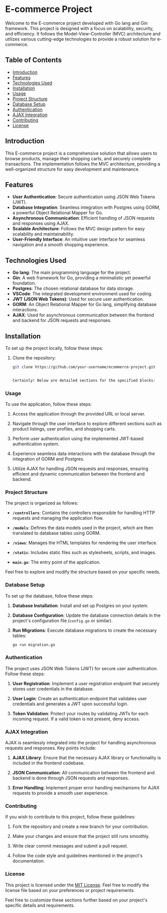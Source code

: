 # E-commerce Project

Welcome to the E-commerce project developed with Go lang and Gin framework. This project is designed with a focus on scalability, security, and efficiency. It follows the Model-View-Controller (MVC) architecture and utilizes various cutting-edge technologies to provide a robust solution for e-commerce.

## Table of Contents

- [Introduction](#introduction)
- [Features](#features)
- [Technologies Used](#technologies-used)
- [Installation](#installation)
- [Usage](#usage)
- [Project Structure](#project-structure)
- [Database Setup](#database-setup)
- [Authentication](#authentication)
- [AJAX Integration](#ajax-integration)
- [Contributing](#contributing)
- [License](#license)

## Introduction

This E-commerce project is a comprehensive solution that allows users to browse products, manage their shopping carts, and securely complete transactions. The implementation follows the MVC architecture, providing a well-organized structure for easy development and maintenance.  

## Features

- **User Authentication**: Secure authentication using JSON Web Tokens (JWT).
- **Database Integration**: Seamless integration with Postgres using GORM, a powerful Object Relational Mapper for Go.
- **Asynchronous Communication**: Efficient handling of JSON requests and responses using AJAX.
- **Scalable Architecture**: Follows the MVC design pattern for easy scalability and maintainability.
- **User-Friendly Interface**: An intuitive user interface for seamless navigation and a smooth shopping experience.

## Technologies Used

- **Go lang**: The main programming language for the project.
- **Gin**: A web framework for Go, providing a minimalistic yet powerful foundation.
- **Postgres**: The chosen relational database for data storage.
- **VSCode**: The integrated development environment used for coding.
- **JWT (JSON Web Tokens)**: Used for secure user authentication.
- **GORM**: An Object Relational Mapper for Go lang, simplifying database interactions.
- **AJAX**: Used for asynchronous communication between the frontend and backend for JSON requests and responses.

## Installation

To set up the project locally, follow these steps:

1. Clone the repository:

   ```bash
   git clone https://github.com/your-username/ecommerce-project.git


   Certainly! Below are detailed sections for the specified blocks:

### Usage

To use the application, follow these steps:

1. Access the application through the provided URL or local server.

2. Navigate through the user interface to explore different sections such as product listings, user profiles, and shopping carts.

3. Perform user authentication using the implemented JWT-based authentication system.

4. Experience seamless data interactions with the database through the integration of GORM and Postgres.

5. Utilize AJAX for handling JSON requests and responses, ensuring efficient and dynamic communication between the frontend and backend.

### Project Structure

The project is organized as follows:

- **`/controllers`**: Contains the controllers responsible for handling HTTP requests and managing the application flow.

- **`/models`**: Defines the data models used in the project, which are then translated to database tables using GORM.

- **`/views`**: Manages the HTML templates for rendering the user interface.

- **`/static`**: Includes static files such as stylesheets, scripts, and images.

- **`main.go`**: The entry point of the application.

Feel free to explore and modify the structure based on your specific needs.

### Database Setup

To set up the database, follow these steps:

1. **Database Installation**: Install and set up Postgres on your system.

2. **Database Configuration**: Update the database connection details in the project's configuration file (`config.go` or similar).

3. **Run Migrations**: Execute database migrations to create the necessary tables:

   ```bash
   go run migration.go
   ```

### Authentication

The project uses JSON Web Tokens (JWT) for secure user authentication. Follow these steps:

1. **User Registration**: Implement a user registration endpoint that securely stores user credentials in the database.

2. **User Login**: Create an authentication endpoint that validates user credentials and generates a JWT upon successful login.

3. **Token Validation**: Protect your routes by validating JWTs for each incoming request. If a valid token is not present, deny access.

### AJAX Integration

AJAX is seamlessly integrated into the project for handling asynchronous requests and responses. Key points include:

1. **AJAX Library**: Ensure that the necessary AJAX library or functionality is included in the frontend codebase.

2. **JSON Communication**: All communication between the frontend and backend is done through JSON requests and responses.

3. **Error Handling**: Implement proper error handling mechanisms for AJAX requests to provide a smooth user experience.

### Contributing

If you wish to contribute to this project, follow these guidelines:

1. Fork the repository and create a new branch for your contribution.

2. Make your changes and ensure that the project still runs smoothly.

3. Write clear commit messages and submit a pull request.

4. Follow the code style and guidelines mentioned in the project's documentation.

### License

This project is licensed under the [MIT License](LICENSE). Feel free to modify the license file based on your preferences or project requirements.

Feel free to customize these sections further based on your project's specific details and requirements.
